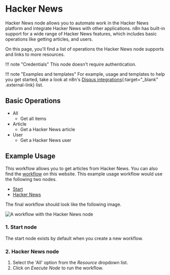 # Hacker News

Hacker News node allows you to automate work in the Hacker News platform and integrate Hacker News with other applications. n8n has built-in support for a wide range of Hacker News features, which includes basic operations like getting articles, and users. 

On this page, you'll find a list of operations the Hacker News node supports and links to more resources.

!!! note "Credentials"
    This node doesn't require authentication. 

!!! note "Examples and templates"
    For example, usage and templates to help you get started, take a look at n8n's [Disqus integrations](https://n8n.io/integrations/hacker-news/){:target="_blank" .external-link} list.


## Basic Operations

* All
    * Get all items
* Article
    * Get a Hacker News article
* User
    * Get a Hacker News user

## Example Usage

This workflow allows you to get articles from Hacker News. You can also find the [workflow](https://n8n.io/workflows/525) on this website. This example usage workflow would use the following two nodes.
- [Start](/integrations/builtin/core-nodes/n8n-nodes-base.start/)
- [Hacker News]()

The final workflow should look like the following image.

![A workflow with the Hacker News node](/_images/integrations/builtin/app-nodes/hackernews/workflow.png)

### 1. Start node

The start node exists by default when you create a new workflow.

### 2. Hacker News node

1. Select the 'All' option from the *Resource* dropdown list.
2. Click on *Execute Node* to run the workflow.




